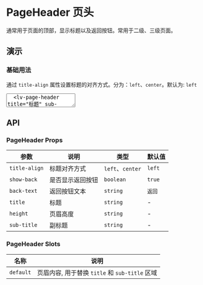 # PageHeader 页头

通常用于页面的顶部，显示标题以及返回按钮。常用于二级、三级页面。

## 演示

<script setup>
  import { PageHeader, MoreIcon } from "../../src"
</script>

### 基础用法

通过 `title-align` 属性设置标题的对齐方式。分为：`left`、`center`。默认为: `left`

<ClientOnly>
  <CodePreview>
  <textarea lang="vue-html">
  <lv-page-header title="标题" sub-title="副标题">
    <template #extra>
      <lt-more-icon />
    </template>
  </lv-page-header>
  <hr />
  <lv-page-header title="标题" title-align="center" height="44px">
    <template #extra>
      <lt-more-icon />
    </template>
  </lv-page-header>
  </textarea>
  <template #preview>
    <PageHeader title="标题" sub-title="副标题">
      <template #extra>
        <MoreIcon />
      </template>
    </PageHeader>
    <hr />
    <PageHeader title="标题" title-align="center" height="44px">
      <template #extra>
        <MoreIcon />
      </template>
    </PageHeader>
  </template>
  </CodePreview>
</ClientOnly>

## API

### PageHeader Props

<!-- prettier-ignore -->
| 参数 | 说明 | 类型 | 默认值 |
| --- | --- | --- | --- |
| `title-align` | 标题对齐方式 | `left`、`center` | `left` |
| `show-back` | 是否显示返回按钮 | `boolean` | `true` |
| `back-text` | 返回按钮文本 | `string` | `返回` |
| `title` | 标题 | `string` | - |
| `height` | 页眉高度 | `string` | - |
| `sub-title` | 副标题 | `string` | - |

### PageHeader Slots

<!-- prettier-ignore -->
| 名称 | 说明 |
| --- | --- |
| `default` | 页眉内容, 用于替换 `title` 和 `sub-title` 区域 |
